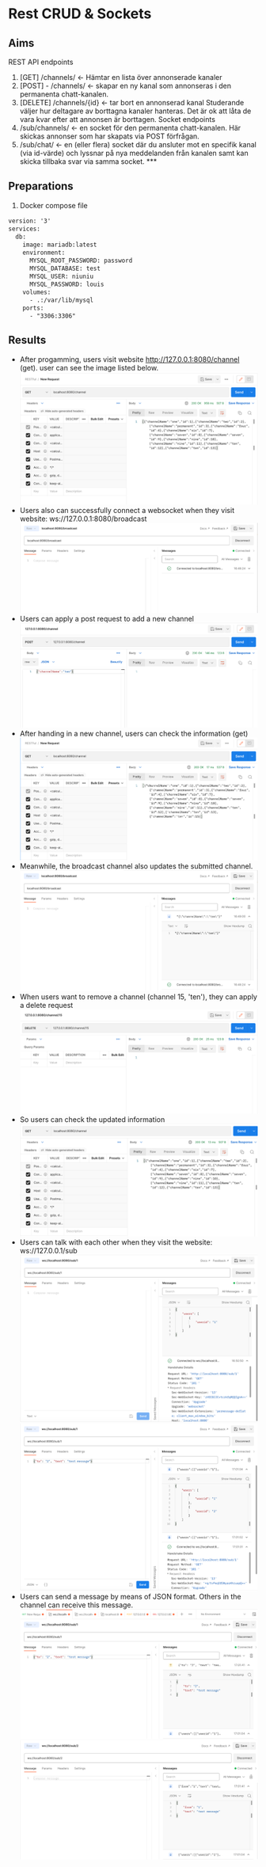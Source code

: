 # Rest CRUD & Sockets

## Aims

REST API endpoints
1. [GET] /channels/ ← Hämtar en lista över annonserade kanaler
2. [POST] - /channels/ ← skapar en ny kanal som annonseras i den permanenta
   chatt-kanalen.
3. [DELETE] /channels/{id} ← tar bort en annonserad kanal
   Studerande väljer hur deltagare av borttagna kanaler hanteras. Det är ok att låta de vara kvar efter att annonsen är borttagen.
   Socket endpoints
1. /sub/channels/ ← en socket för den permanenta chatt-kanalen. Här skickas annonser som har skapats via POST förfrågan.
2. /sub/chat/ ← en (eller flera) socket där du ansluter mot en specifik kanal (via id-värde) och lyssnar på nya meddelanden från kanalen samt kan skicka tillbaka svar via samma socket. ***

## Preparations
1. Docker compose file
```
version: '3'
services:
  db:
    image: mariadb:latest
    environment:
      MYSQL_ROOT_PASSWORD: password
      MYSQL_DATABASE: test
      MYSQL_USER: niuniu
      MYSQL_PASSWORD: louis
    volumes:
      - .:/var/lib/mysql
    ports:
      - "3306:3306"
```

## Results
- After progamming, users visit website http://127.0.0.1:8080/channel (get). user can see the image listed below.
![image 1](https://raw.githubusercontent.com/niuniu268/Rest-CRUD-Sockets/master/img/Screenshot1.png)
- Users also can successfully connect a websocket when they visit website: ws://127.0.0.1:8080/broadcast
![image 2](https://raw.githubusercontent.com/niuniu268/Rest-CRUD-Sockets/master/img/Screenshot2.png)
- Users can apply a post request to add a new channel
![image 3](https://raw.githubusercontent.com/niuniu268/Rest-CRUD-Sockets/master/img/Screenshot3.png)
- After handing in a new channel, users can check the information (get)
![image 4](https://raw.githubusercontent.com/niuniu268/Rest-CRUD-Sockets/master/img/Screenshot4.png)
- Meanwhile, the broadcast channel also updates the submitted channel.
![image 5](https://raw.githubusercontent.com/niuniu268/Rest-CRUD-Sockets/master/img/Screenshot5.png)
- When users want to remove a channel (channel 15, 'ten'), they can apply a delete request
![image 6](https://raw.githubusercontent.com/niuniu268/Rest-CRUD-Sockets/master/img/Screenshot6.png)
- So users can check the updated information 
![image 7](https://raw.githubusercontent.com/niuniu268/Rest-CRUD-Sockets/master/img/Screenshot7.png)
- Users can talk with each other when they visit the website: ws://127.0.0.1/sub
![image 8](https://raw.githubusercontent.com/niuniu268/Rest-CRUD-Sockets/master/img/Screenshot8.png)
![image 9](https://raw.githubusercontent.com/niuniu268/Rest-CRUD-Sockets/master/img/Screenshot9.png)
- Users can send a message by means of JSON format. Others in the channel can receive this message.
![image 10](https://raw.githubusercontent.com/niuniu268/Rest-CRUD-Sockets/master/img/Screenshot10.png)
![image 10](https://raw.githubusercontent.com/niuniu268/Rest-CRUD-Sockets/master/img/Screenshot11.png)
